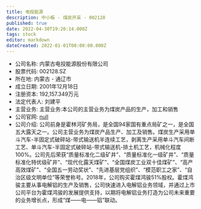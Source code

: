 ```yaml
---
title: 电投能源
description: 中小板 - 煤炭开采 - 002128
published: true
date: 2022-04-30T19:20:14.000Z
tags: stock
editor: markdown
dateCreated: 2022-01-01T00:00:00.000Z
---
```


- 公司名称: 内蒙古电投能源股份有限公司
- 股票代码: 002128.SZ
- 所在地: 内蒙古 - 通辽市
- 成立日期: 2001年12月18日
- 注册资本: 192,157.349万元
- 法定代表人: 刘建平
- 主营业务: 主营业务:本公司的主营业务为煤炭产品的生产，加工和销售
- 公司官网: [null](null)
- 公司介绍: 公司前身是霍林河矿务局，是全国94家国有重点局矿之一，是全国五大露天之一。公司主营业务为煤炭产品生产、加工及销售。煤炭生产采用单斗汽车-半固定式破碎站-带式输送机半连续工艺，剥离生产采用单斗汽车间断工艺、单斗汽车-半固定式破碎站-带式输送机-排土机工艺，机械化程度100%。公司先后荣获“质量标准化二级矿井”、“质量标准化一级矿井”、“质量标准化特优级矿井”、“现代化露天煤矿”、“全国煤炭工业双十佳煤矿”、“高产高效煤矿”、“全国五一劳动奖状”、“先进基层党组织”、“模范职工之家”、“自治区级文明单位”等荣誉称号。2018年，公司购买霍煤鸿骏51%股权。霍煤鸿骏主要从事电解铝的生产及销售，公司快速进入电解铝业务领域，并通过上市公司平台为霍煤鸿骏的发展提供支持，以期将电解铝业务打造为公司未来重要的业务增长点，形成“煤——电——铝”联动。


